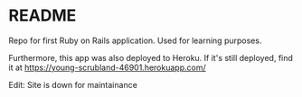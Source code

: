 # README

Repo for first Ruby on Rails application. Used for learning purposes.

Furthermore, this app was also deployed to Heroku. If it's still deployed, find it at https://young-scrubland-46901.herokuapp.com/

Edit: Site is down for maintainance
